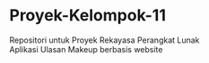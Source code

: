 # Proyek-Kelompok-11
Repositori untuk Proyek Rekayasa Perangkat Lunak<br>
Aplikasi Ulasan Makeup berbasis website
